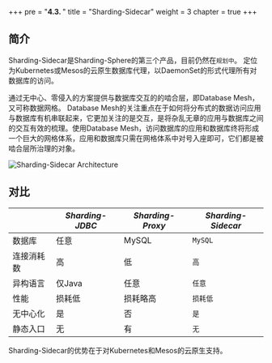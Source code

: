 +++
pre = "<b>4.3. </b>"
title = "Sharding-Sidecar"
weight = 3
chapter = true
+++

## 简介

Sharding-Sidecar是Sharding-Sphere的第三个产品，目前仍然在`规划中`。
定位为Kubernetes或Mesos的云原生数据库代理，以DaemonSet的形式代理所有对数据库的访问。

通过无中心、零侵入的方案提供与数据库交互的的啮合层，即Database Mesh，又可称数据网格。
Database Mesh的关注重点在于如何将分布式的数据访问应用与数据库有机串联起来，它更加关注的是交互，是将杂乱无章的应用与数据库之间的交互有效的梳理。使用Database Mesh，访问数据库的应用和数据库终将形成一个巨大的网格体系，应用和数据库只需在网格体系中对号入座即可，它们都是被啮合层所治理的对象。

![Sharding-Sidecar Architecture](http://shardingsphere.jd.com/document/current/img/sharding-sidecar-brief.png)

## 对比

|          | *Sharding-JDBC* | *Sharding-Proxy* | *Sharding-Sidecar* |
| -------- | --------------- | ---------------- | ------------------ |
| 数据库    | 任意            | MySQL            | `MySQL`             |
| 连接消耗数 | 高             | 低               | `高`                 |
| 异构语言   | 仅Java         | 任意              | `任意`              |
| 性能      | 损耗低          | 损耗略高          | `损耗低`             |
| 无中心化  | 是              | 否               | `是`                 |
| 静态入口  | 无              | 有               | `无`                 |

Sharding-Sidecar的优势在于对Kubernetes和Mesos的云原生支持。
